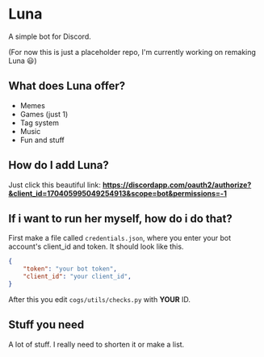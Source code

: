 # Luna
A simple bot for Discord.

(For now this is just a placeholder repo, I'm currently working on remaking Luna :smiley:)

## What does Luna offer?
* Memes
* Games (just 1)
* Tag system
* Music
* Fun and stuff

## How do I add Luna?
Just click this beautiful link: **https://discordapp.com/oauth2/authorize?&client_id=170405995049254913&scope=bot&permissions=-1**

## If i want to run her myself, how do i do that?
First make a file called `credentials.json`, where you enter your bot account's client_id and token. It should look like this.

```JSON
{
    "token": "your bot token",
    "client_id": "your client_id",
}
```

After this you edit `cogs/utils/checks.py` with **YOUR** ID.

## Stuff you need
A lot of stuff. I really need to shorten it or make a list.